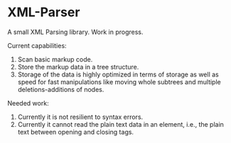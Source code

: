 # XML-Parser
 A small XML Parsing library. Work in progress.  
  
Current capabilities:
 1) Scan basic markup code.
 2) Store the markup data in a tree structure.
 3) Storage of the data is highly optimized in terms of storage as well as speed for fast manipulations like moving whole subtrees and multiple deletions-additions of nodes. 

Needed work:
  1) Currently it is not resilient to syntax errors.
  2) Currently it cannot read the plain text data in an element, i.e., the plain text between opening and closing tags.
